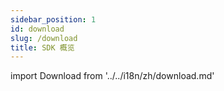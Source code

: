 ```yaml
---
sidebar_position: 1
id: download
slug: /download
title: SDK 概览
---
```

import Download from '../../i18n/zh/download.md'

<Download 
java_url="https://github.com/smartxworks/cloudtower-java-sdk/releases/tag/v2.4.0"
go_url="https://github.com/smartxworks/cloudtower-go-sdk/releases/tag/v2.4.0"
python_url="https://github.com/smartxworks/cloudtower-python-sdk/releases/tag/v2.4.0"
/>